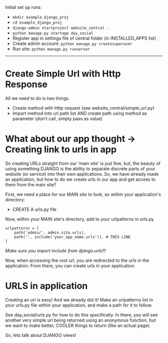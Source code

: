 Initial set up runs:

- `mkdir example_django_proj`
- `cd example_django_proj`
- `django-admin startproject website_central .`
- `python manage.py startapp day_social`
- Register app in settings file of central folder (in INSTALLED_APPS list)
- Create admin account: `python manage.py createsuperuser`
- Run site: `python manage.py runserver`

-----

# Create Simple Url with Http Response

All we need to do is two things.

- Create method with Http request (see website_central/simple_url.py)
- Import method into url path list AND create path using method as parameter (don't call, simply pass as value)

# What about our app thought -> Creating link to urls in app

So creating URLs straight from our 'main site' is just fine, but,
the beauty of using something DJANGO is the ability to separate discrete 
parts of your website (or service) into their own applications. So,
we have already made an application, but how to do we create urls in our app and get access
to them from the main site?

First, we need a place for our MAIN site to look, so within your application's directory:
- CREATE A urls.py file

Now, within your MAIN site's directory, add to your urlpatterns in urls.py
```
urlpatterns = [
    path('admin/', admin.site.urls),
    path('', include('your_app_name.urls')), # THIS LINE
]
```

*Make sure you import include from django.urls!!!*

Now, when accessing the root url, you are redirected to the urls in the application.
From there, you can create urls in your application.

# URLS in application

Creating an url is easy! And we already did it!
Make an urlpatterns list in your urls.py file within your application, and make a 
path for it to follow.

See day_social/urls.py for how to do this specifically.
In there, you will see another very simple url being returned using an anonymous function, but
we want to make better, COOLER things to return (like an actual page).

So, lets talk about DJANGO views!
